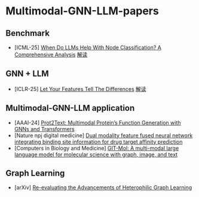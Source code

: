 # Multimodal-GNN-LLM-papers

## Benchmark

- [ICML-25] [When Do LLMs Help With Node Classification? A Comprehensive Analysis](https://arxiv.org/pdf/2502.00829)
  [解读](https://www.zhihu.com/question/379312975/answer/1913653859022275524)

## GNN + LLM
  
- [ICLR-25] [Let Your Features Tell The Differences](https://openreview.net/pdf?id=I9omfcWfMp)
  [解读](https://www.zhihu.com/question/379312975/answer/1895055497423483064)

## Multimodal-GNN-LLM application

- [AAAI-24] [Prot2Text: Multimodal Protein’s Function Generation with GNNs and Transformers](https://arxiv.org/pdf/2307.14367)
- [Nature npj digital medicine] [Dual modality feature fused neural network integrating binding site information for drug target affinity prediction](https://www.nature.com/articles/s41746-025-01464-x)
- [Computers in Biology and Medicine] [GIT-Mol: A multi-modal large language model for molecular science with graph, image, and text](https://www.sciencedirect.com/science/article/abs/pii/S0010482524001574)
  
## Graph Learning
- [arXiv] [Re-evaluating the Advancements of Heterophilic Graph Learning](https://arxiv.org/pdf/2409.05755)
